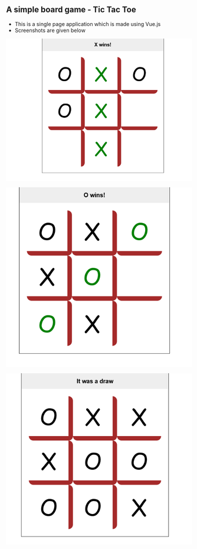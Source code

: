 ## A simple board game - Tic Tac Toe 

- This is a single page application which is made using Vue.js
- Screenshots are given below
  
![X Wins](./screenshots/TicTacToe.png)

![Y Wins](./screenshots/TicTacToe1.png)

![Draw](./screenshots/TicTacToe2.png)